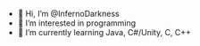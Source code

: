 - 👋 Hi, I’m @InfernoDarkness
- 👀 I’m interested in programming
- 🌱 I’m currently learning Java, C#/Unity, C, C++


<!---
InfernoDarkness/InfernoDarkness is a ✨ special ✨ repository because its `README.md` (this file) appears on your GitHub profile.
You can click the Preview link to take a look at your changes.
--->
